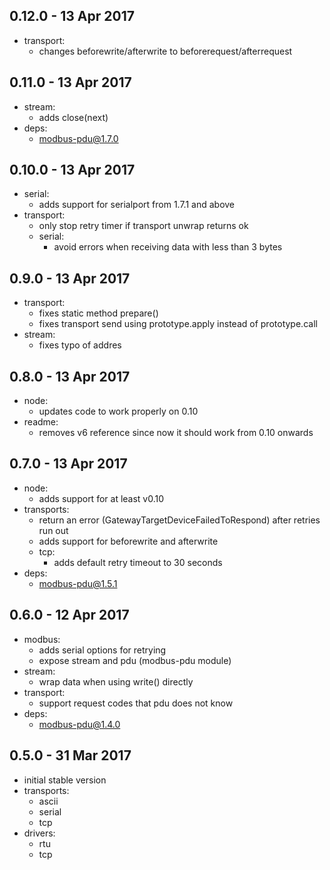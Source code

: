 ## 0.12.0 - 13 Apr 2017

- transport:
  - changes beforewrite/afterwrite to beforerequest/afterrequest

## 0.11.0 - 13 Apr 2017

- stream:
  - adds close(next)
- deps:
  - modbus-pdu@1.7.0

## 0.10.0 - 13 Apr 2017

- serial:
  - adds support for serialport from 1.7.1 and above
- transport:
  - only stop retry timer if transport unwrap returns ok
  - serial:
    - avoid errors when receiving data with less than 3 bytes

## 0.9.0 - 13 Apr 2017

- transport:
  - fixes static method prepare()
  - fixes transport send using prototype.apply instead of prototype.call
- stream:
  - fixes typo of addres

## 0.8.0 - 13 Apr 2017

- node:
  - updates code to work properly on 0.10
- readme:
  - removes v6 reference since now it should work from 0.10 onwards

## 0.7.0 - 13 Apr 2017

- node:
  - adds support for at least v0.10
- transports:
  - return an error (GatewayTargetDeviceFailedToRespond) after retries run out
  - adds support for beforewrite and afterwrite
  - tcp:
    - adds default retry timeout to 30 seconds
- deps:
  - modbus-pdu@1.5.1

## 0.6.0 - 12 Apr 2017

- modbus:
  - adds serial options for retrying
  - expose stream and pdu (modbus-pdu module)
- stream:
    - wrap data when using write() directly
- transport:
    - support request codes that pdu does not know
- deps:
    - modbus-pdu@1.4.0

## 0.5.0 - 31 Mar 2017

- initial stable version
- transports:
  - ascii
  - serial
  - tcp
- drivers:
  - rtu
  - tcp
